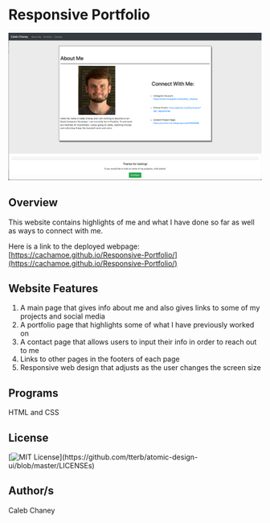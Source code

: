 # Responsive Portfolio 
![](/image2/screenshot.png)
## Overview
This website contains highlights of me and what I have done so far as well as ways to connect with me. 

Here is a link to the deployed webpage: [https://cachamoe.github.io/Responsive-Portfolio/](https://cachamoe.github.io/Responsive-Portfolio/)

## Website Features
1) A main page that gives info about me and also gives links to some of my projects and social media
2) A portfolio page that highlights some of what I have previously worked on
3) A contact page that allows users to input their info in order to reach out to me
4) Links to other pages in the footers of each page
5) Responsive web design that adjusts as the user changes the screen size

## Programs 
HTML and CSS

## License 
[![MIT License](https://img.shields.io/apm/l/atomic-design-ui.svg?)](https://github.com/tterb/atomic-design-ui/blob/master/LICENSEs)

## Author/s
Caleb Chaney
